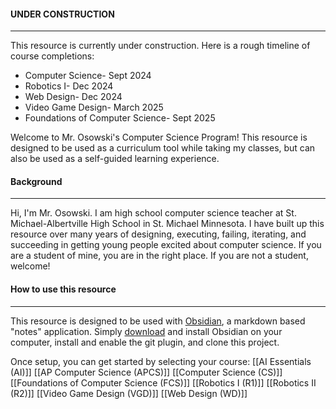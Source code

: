 
#### UNDER CONSTRUCTION
<hr>
This resource is currently under construction. Here is a rough timeline of course completions:

* Computer Science- Sept 2024
* Robotics I- Dec 2024
* Web Design- Dec 2024
* Video Game Design- March 2025
* Foundations of Computer Science- Sept 2025

Welcome to Mr. Osowski's Computer Science Program! This resource is designed to be used as a curriculum tool while taking my classes, but can also be used as a self-guided learning experience.

#### Background
<hr>

Hi, I'm Mr. Osowski. I am high school computer science teacher at St. Michael-Albertville High School in St. Michael Minnesota. I have built up this resource over many years of designing, executing, failing, iterating, and succeeding in getting young people excited about computer science. If you are a student of mine, you are in the right place. If you are not a student, welcome!

#### How to use this resource
<hr>

This resource is designed to be used with [Obsidian](https://obsidian.md/), a markdown based "notes" application. Simply [download](https://obsidian.md/download) and install Obsidian on your computer, install and enable the git plugin, and clone this project.

Once setup, you can get started by selecting your course:
[[AI Essentials (AI)]]
[[AP Computer Science (APCS)]]
[[Computer Science (CS)]]
[[Foundations of Computer Science (FCS)]]
[[Robotics I (R1)]]
[[Robotics II (R2)]]
[[Video Game Design (VGD)]]
[[Web Design (WD)]]

